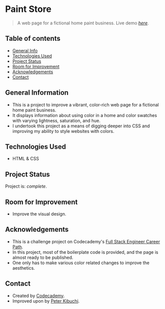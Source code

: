 # Paint Store
> A web page for a fictional home paint business.
> Live demo [_here_](https://peterkibuchi.github.io/paint-store/).


## Table of contents
* [General Info](#general-information)
* [Technologies Used](#technologies-used)
* [Project Status](#project-status)
* [Room for Improvement](#room-for-improvement)
* [Acknowledgements](#acknowledgements)
* [Contact](#contact)


## General Information
- This is a project to improve a vibrant, color-rich web page for a fictional home paint business.
- It displays information about using color in a home and color swatches with varying lightness, saturation, and hue.
- I undertook this project as a means of digging deeper into CSS and improving my ability to style websites with colors.


## Technologies Used
* HTML & CSS


## Project Status
Project is: _complete_.


## Room for Improvement
* Improve the visual design.


## Acknowledgements
- This is a challenge project on Codecademy's [Full Stack Engineer Career Path](https://www.codecademy.com/learn/paths/full-stack-engineer-career-path/).
- In this project, most of the boilerplate code is provided, and the page is almost ready to be published.
- One only has to make various color related changes to improve the aesthetics.


## Contact
- Created by [Codecademy](https://www.codecademy.com/).
- Improved upon by [Peter Kibuchi](https://www.peterkibuchi.com).
